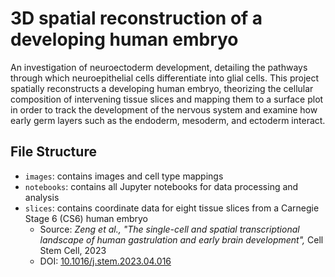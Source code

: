# 3D spatial reconstruction of a developing human embryo
An investigation of neuroectoderm development, detailing the pathways through which neuroepithelial cells differentiate into glial cells. This project spatially reconstructs a developing human embryo, theorizing the cellular composition of intervening tissue slices and mapping them to a surface plot in order to track the development of the nervous system and examine how early germ layers such as the endoderm, mesoderm, and ectoderm interact. 

## File Structure 
- `images`: contains images and cell type mappings
- `notebooks`: contains all Jupyter notebooks for data processing and analysis
- `slices`: contains coordinate data for eight tissue slices from a Carnegie Stage 6 (CS6) human embryo
    - Source: *Zeng et al., "The single-cell and spatial transcriptional landscape of human gastrulation and early brain development",* Cell Stem Cell, 2023  
    - DOI: [10.1016/j.stem.2023.04.016](https://doi.org/10.1016/j.stem.2023.04.016)
